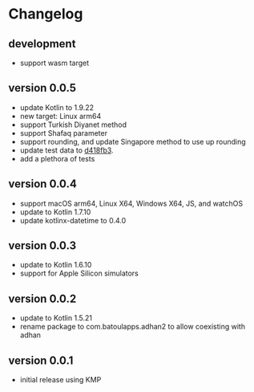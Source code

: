 # Changelog

## development
- support wasm target

## version 0.0.5
- update Kotlin to 1.9.22
- new target: Linux arm64
- support Turkish Diyanet method
- support Shafaq parameter
- support rounding, and update Singapore method to use up rounding
- update test data to [d418fb3](https://github.com/batoulapps/adhan-testdata/commit/d418fb37b3d011af5594e344c06c0e5616db2a5c).
- add a plethora of tests

## version 0.0.4
- support macOS arm64, Linux X64, Windows X64, JS, and watchOS 
- update to Kotlin 1.7.10
- update kotlinx-datetime to 0.4.0

## version 0.0.3
- update to Kotlin 1.6.10
- support for Apple Silicon simulators

## version 0.0.2
- update to Kotlin 1.5.21
- rename package to com.batoulapps.adhan2 to allow coexisting with adhan

## version 0.0.1
- initial release using KMP
